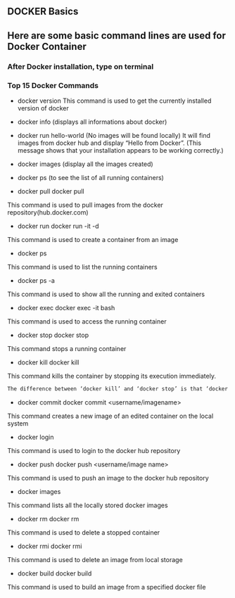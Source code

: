 ## DOCKER Basics

## Here are some basic command lines are used for Docker Container

### After Docker installation, type on terminal
### Top 15 Docker Commands

- docker version 
This command is used to get the currently installed version of docker

- docker info (displays all informations about docker)

- docker run hello-world (No images will be found locally)
It will find images from docker hub and display “Hello from Docker”. (This message shows that your installation appears to be working correctly.)

- docker images (display all the images created)

- docker ps (to see the list of all running containers)

- docker pull
docker pull <image name>

This command is used to pull images from the docker repository(hub.docker.com)

- docker run
docker run -it -d <image name>

This command is used to create a container from an image

- docker ps

This command is used to list the running containers

- docker ps -a

This command is used to show all the running and exited containers

- docker exec
docker exec -it <container id> bash

This command is used to access the running container

- docker stop
docker stop <container id>

This command stops a running container

- docker kill
docker kill <container id>

This command kills the container by stopping its execution immediately. 

```sh
The difference between ‘docker kill’ and ‘docker stop’ is that ‘docker stop’ gives the container time to shutdown gracefully, in situations when it is taking too much time for getting the container to stop, one can opt to kill it

```

- docker commit
docker commit <conatainer id> <username/imagename>

This command creates a new image of an edited container on the local system

- docker login

This command is used to login to the docker hub repository

- docker push
docker push <username/image name>

This command is used to push an image to the docker hub repository

- docker images

This command lists all the locally stored docker images

- docker rm
docker rm <container id>

This command is used to delete a stopped container

- docker rmi
docker rmi <image-id>

This command is used to delete an image from local storage

- docker build
docker build <path to docker file>

This command is used to build an image from a specified docker file




